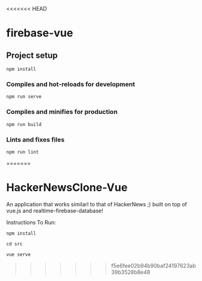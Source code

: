 <<<<<<< HEAD
# firebase-vue

## Project setup
```
npm install
```

### Compiles and hot-reloads for development
```
npm run serve
```

### Compiles and minifies for production
```
npm run build
```

### Lints and fixes files
```
npm run lint
```
=======
# HackerNewsClone-Vue
An application that works similarl to that of HackerNews ;) built on top of vue.js and realtime-firebase-database!

Instructions To Run:

``` npm install ```

``` cd src ```

``` vue serve ```


>>>>>>> f5e6fee02b94b90baf24197623ab39b3528b8e48

